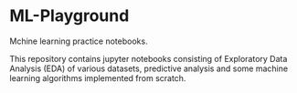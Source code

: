 # ML-Playground
Mchine learning practice notebooks.

This repository contains jupyter notebooks consisting of Exploratory Data Analysis (EDA) of various datasets, predictive analysis and some machine learning algorithms implemented from scratch. 

